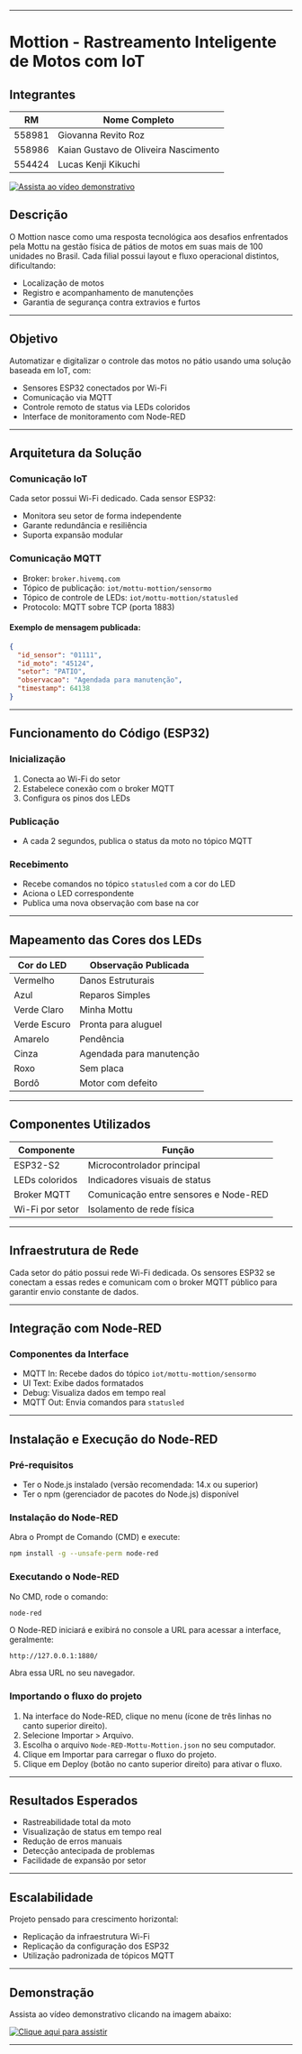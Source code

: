 
---

# Mottion - Rastreamento Inteligente de Motos com IoT

## Integrantes

| RM     | Nome Completo                        |
| ------ | ------------------------------------ |
| 558981 | Giovanna Revito Roz                  |
| 558986 | Kaian Gustavo de Oliveira Nascimento |
| 554424 | Lucas Kenji Kikuchi                  |

[![Assista ao vídeo demonstrativo](https://img.youtube.com/vi/bBhhPKVa5ZM/0.jpg)](https://youtu.be/bBhhPKVa5ZM)

## Descrição

O Mottion nasce como uma resposta tecnológica aos desafios enfrentados pela Mottu na gestão física de pátios de motos em suas mais de 100 unidades no Brasil. Cada filial possui layout e fluxo operacional distintos, dificultando:

* Localização de motos
* Registro e acompanhamento de manutenções
* Garantia de segurança contra extravios e furtos

---

## Objetivo

Automatizar e digitalizar o controle das motos no pátio usando uma solução baseada em IoT, com:

* Sensores ESP32 conectados por Wi-Fi
* Comunicação via MQTT
* Controle remoto de status via LEDs coloridos
* Interface de monitoramento com Node-RED

---

## Arquitetura da Solução

### Comunicação IoT

Cada setor possui Wi-Fi dedicado. Cada sensor ESP32:

* Monitora seu setor de forma independente
* Garante redundância e resiliência
* Suporta expansão modular

### Comunicação MQTT

* Broker: `broker.hivemq.com`
* Tópico de publicação: `iot/mottu-mottion/sensormo`
* Tópico de controle de LEDs: `iot/mottu-mottion/statusled`
* Protocolo: MQTT sobre TCP (porta 1883)

#### Exemplo de mensagem publicada:

```json
{
  "id_sensor": "01111",
  "id_moto": "45124",
  "setor": "PATIO",
  "observacao": "Agendada para manutenção",
  "timestamp": 64138
}
```

---

## Funcionamento do Código (ESP32)

### Inicialização

1. Conecta ao Wi-Fi do setor
2. Estabelece conexão com o broker MQTT
3. Configura os pinos dos LEDs

### Publicação

* A cada 2 segundos, publica o status da moto no tópico MQTT

### Recebimento

* Recebe comandos no tópico `statusled` com a cor do LED
* Aciona o LED correspondente
* Publica uma nova observação com base na cor

---

## Mapeamento das Cores dos LEDs

| Cor do LED   | Observação Publicada     |
| ------------ | ------------------------ |
| Vermelho     | Danos Estruturais        |
| Azul         | Reparos Simples          |
| Verde Claro  | Minha Mottu              |
| Verde Escuro | Pronta para aluguel      |
| Amarelo      | Pendência                |
| Cinza        | Agendada para manutenção |
| Roxo         | Sem placa                |
| Bordô        | Motor com defeito        |

---

## Componentes Utilizados

| Componente      | Função                                |
| --------------- | ------------------------------------- |
| ESP32-S2        | Microcontrolador principal            |
| LEDs coloridos  | Indicadores visuais de status         |
| Broker MQTT     | Comunicação entre sensores e Node-RED |
| Wi-Fi por setor | Isolamento de rede física             |

---

## Infraestrutura de Rede

Cada setor do pátio possui rede Wi-Fi dedicada. Os sensores ESP32 se conectam a essas redes e comunicam com o broker MQTT público para garantir envio constante de dados.

---

## Integração com Node-RED

### Componentes da Interface

* MQTT In: Recebe dados do tópico `iot/mottu-mottion/sensormo`
* UI Text: Exibe dados formatados
* Debug: Visualiza dados em tempo real
* MQTT Out: Envia comandos para `statusled`

---

## Instalação e Execução do Node-RED

### Pré-requisitos

* Ter o Node.js instalado (versão recomendada: 14.x ou superior)
* Ter o npm (gerenciador de pacotes do Node.js) disponível

### Instalação do Node-RED

Abra o Prompt de Comando (CMD) e execute:

```bash
npm install -g --unsafe-perm node-red
```

### Executando o Node-RED

No CMD, rode o comando:

```bash
node-red
```

O Node-RED iniciará e exibirá no console a URL para acessar a interface, geralmente:

```
http://127.0.0.1:1880/
```

Abra essa URL no seu navegador.

### Importando o fluxo do projeto

1. Na interface do Node-RED, clique no menu (ícone de três linhas no canto superior direito).
2. Selecione Importar > Arquivo.
3. Escolha o arquivo `Node-RED-Mottu-Mottion.json` no seu computador.
4. Clique em Importar para carregar o fluxo do projeto.
5. Clique em Deploy (botão no canto superior direito) para ativar o fluxo.

---

## Resultados Esperados

* Rastreabilidade total da moto
* Visualização de status em tempo real
* Redução de erros manuais
* Detecção antecipada de problemas
* Facilidade de expansão por setor

---

## Escalabilidade

Projeto pensado para crescimento horizontal:

* Replicação da infraestrutura Wi-Fi
* Replicação da configuração dos ESP32
* Utilização padronizada de tópicos MQTT

---

## Demonstração

Assista ao vídeo demonstrativo clicando na imagem abaixo:

[![Clique aqui para assistir](https://img.youtube.com/vi/bBhhPKVa5ZM/0.jpg)](https://youtu.be/bBhhPKVa5ZM)

---
